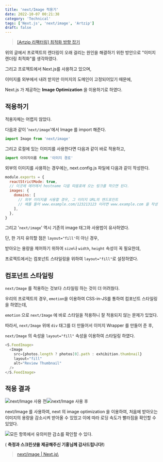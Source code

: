 ```yaml
---
title: 'next/Image 적용기'
date: 2022-10-07 00:21:38
category: 'Technical'
tags: ['Next.js', 'next/image', 'Artzip']
draft: false
---
```


> [[Artzip 리팩터링] 최적화 방향 잡기](https://dar-jeeling.github.io/Project/Artzip-%EC%9D%B4%EB%AF%B8%EC%A7%80-%EC%B5%9C%EC%A0%81%ED%99%94-%ED%95%98%EA%B8%B0/)

위의 글에서 프로젝트의 렌더링이 오래 걸리는 원인을 해결하기 위한 방안으로 "이미지 렌더링 최적화"를 생각하였다.

그리고 프로젝트에서 Next.js를 사용하고 있으며,

이미지를 외부에서 내려 받지만 이미지의 도메인이 고정되어있기 때문에,

Next.js 가 제공하는 **Image Optimization** 을 이용하기로 하였다.

## 적용하기

적용자체는 어렵지 않았다.

다음과 같이 '`next/image`'에서 Image 를 import 해준다.

```typescript
import Image from 'next/image'
```

그리고 로컬에 있는 이미지를 사용한다면 다음과 같이 바로 적용하고,

```typescript
import 이미지이름 from '이미지 경로'
```

외부의 이미지를 사용하는 경우에는, next.config.js 파일에 다음과 같이 작성한다.

```javascript
module.exports = {
  reactStrictMode: true,
  // 이곳에 에러에서 hostname 다음 따옴표에 오는 링크를 적으면 된다.
  images: {
    domains: [
      // 외부 이미지를 사용할 경우, 그 이미지 URL의 엔드포인트
      // 예를 들어 www.example.com/123213123 이라면 www.example.com 을 작성한다.
    ],
  },
}
```

그리고 '`next/image`' 역시 기존의 image 태그와 사용법이 유사하였다.

단, 한 가지 유의할 점은 `layout="fill'`이 아닌 경우,

받아오는 용량을 제어하기 위하여 `size`나 `width`, `height` 속성이 꼭 필요한데,

프로젝트에서는 컴포넌트 스타일링을 위하여 `layout="fill"`로 설정하였다.

## 컴포넌트 스타일링

`next/Image` 를 적용하는 것보다 스타일링 하는 것이 더 어려웠다.

우리의 프로젝트의 경우, `emotion`을 이용하여 CSS-in-JS를 통하여 컴포넌트 스타일링을 하였는데,

`emotion` 으로 `next/Image` 에 바로 스타일을 적용하니 잘 적용되지 않는 문제가 있었다.

따라서, `next/Image` 위에 `div` 태그를 더 만들어서 이미지 Wrapper 를 만들어 준 후,

`next/Image` 의 속성을 `layout="fill"` 속성을 이용하여 스타일링 하였다.

```typescript
<S.FeedImage>
  <Image
    src={photos.length ? photos[0].path : exhibition.thumbnail}
    layout="fill"
    alt="Review Thumbnail"
  />
</S.FeedImage>
```

## 적용 결과

![](https://blog.kakaocdn.net/dn/MNLzT/btrNZpxquWt/CTm7P2whbGf1KsHC0l2aPk/img.png)next/Image 사용 전![](https://blog.kakaocdn.net/dn/bVdcjF/btrNYp5O7DT/c7UKAimn7hyTcLRtxtYIn0/img.png)next/Image 사용 후

next/Image 를 사용하여, next 의 image optimization 을 이용하여, 처음에 받아오는 이미지의 용량을 감소시켜 받아올 수 있었고 이에 따라 로딩 속도가 빨라짐을 확인할 수 있었다.

![](https://blog.kakaocdn.net/dn/Qt2G3/btrOEijuy4a/QNTcA7ZNgIsFft25YK8Bu0/img.jpg)모든 항목에서 유의미한 감소를 확인할 수 있다.

( **측정과 스크린샷을 제공해주신 기홍님께 감사드립니다!**)

> [ next/image \| Next.js\ ](https://nextjs.org/docs/api-reference/next/image)
